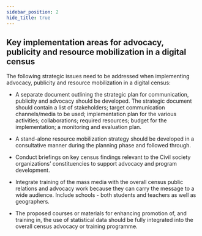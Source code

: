 ```yaml
---
sidebar_position: 2
hide_title: true 
---
```


## Key implementation areas for advocacy, publicity and resource mobilization in a digital census

The following strategic issues need to be addressed when implementing advocacy, publicity and resource mobilization in a digital census:

- A separate document outlining the strategic plan for communication, publicity and advocacy should be developed. The strategic document should contain a list of stakeholders; target communication channels/media to be used; implementation plan for the various activities; collaborations; required resources; budget for the implementation; a monitoring and evaluation plan.

- A stand-alone resource mobilization strategy should be developed in a consultative manner during the planning phase and followed through.

- Conduct briefings on key census findings relevant to the Civil society organizations’ constituencies to support advocacy and program development.

- Integrate training of the mass media with the overall census public relations and advocacy work because they can carry the message to a wide audience. Include schools - both students and teachers as well as geographers.

- The proposed courses or materials for enhancing promotion of, and training in, the use of statistical data should be fully integrated into the overall census advocacy or training programme.
